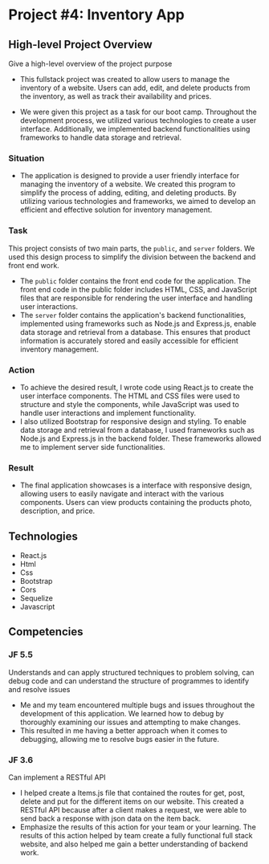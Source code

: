 # Project #4: Inventory App

## High-level Project Overview

Give a high-level overview of the project purpose

- This fullstack project was created to allow users to manage the inventory of a website. Users can add, edit, and delete products from the inventory, as well as track their availability and prices.

- We were given this project as a task for our boot camp. Throughout the development process, we utilized various technologies to create a user interface. Additionally, we implemented backend functionalities using frameworks to handle data storage and retrieval.

### Situation

- The application is designed to provide a user friendly interface for managing the inventory of a website. We created this program to simplify the process of adding, editing, and deleting products. By utilizing various technologies and frameworks, we aimed to develop an efficient and effective solution for inventory management.

### Task

This project consists of two main parts, the `public`, and `server` folders. We used this design process to simplify the division between the backend and front end work.

- The `public` folder contains the front end code for the application. The front end code in the public folder includes HTML, CSS, and JavaScript files that are responsible for rendering the user interface and handling user interactions.
- The `server` folder contains the application's backend functionalities, implemented using frameworks such as Node.js and Express.js, enable data storage and retrieval from a database. This ensures that product information is accurately stored and easily accessible for efficient inventory management.

### Action

- To achieve the desired result, I wrote code using React.js to create the user interface components. The HTML and CSS files were used to structure and style the components, while JavaScript was used to handle user interactions and implement functionality.
- I also utilized Bootstrap for responsive design and styling. To enable data storage and retrieval from a database, I used frameworks such as Node.js and Express.js in the backend folder. These frameworks allowed me to implement server side functionalities.

### Result

- The final application showcases is a interface with responsive design, allowing users to easily navigate and interact with the various components. Users can view products containing the products photo, description, and price.

## Technologies

- React.js
- Html
- Css
- Bootstrap
- Cors
- Sequelize
- Javascript

## Competencies

### JF 5.5

Understands and can apply structured techniques to problem solving, can debug code and can understand the structure of programmes to identify and resolve issues

- Me and my team encountered multiple bugs and issues throughout the development of this application. We learned how to debug by thoroughly examining our issues and attempting to make changes.
- This resulted in me having a better approach when it comes to debugging, allowing me to resolve bugs easier in the future.

### JF 3.6

Can implement a RESTful API

- I helped create a Items.js file that contained the routes for get, post, delete and put for the different items on our website. This created a RESTful API because after a client makes a request, we were able to send back a response with json data on the item back.
- Emphasize the results of this action for your team or your learning.
  The results of this action helped by team create a fully functional full stack website, and also helped me gain a better understanding of backend work.
